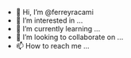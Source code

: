 - 👋 Hi, I’m @ferreyracami
- 👀 I’m interested in ...
- 🌱 I’m currently learning ...
- 💞️ I’m looking to collaborate on ...
- 📫 How to reach me ...

<!---
ferreyracami/ferreyracami is a ✨ special ✨ repository because its `README.md` (this file) appears on your GitHub profile.
You can click the Preview link to take a look at your changes.
--->
